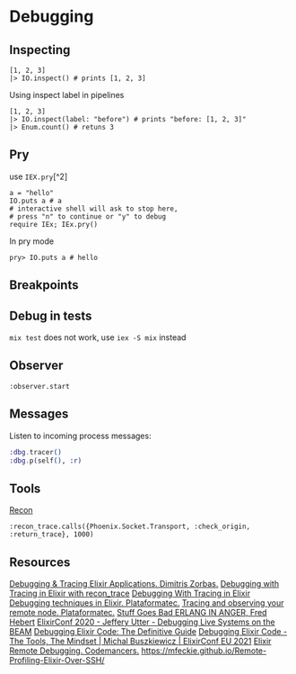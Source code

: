 # Debugging

## Inspecting

    [1, 2, 3]
    |> IO.inspect() # prints [1, 2, 3]

Using inspect label in pipelines

    [1, 2, 3]
    |> IO.inspect(label: "before") # prints "before: [1, 2, 3]"
    |> Enum.count() # retuns 3

## Pry

use `IEX.pry`[^2]

    a = "hello"
    IO.puts a # a
    # interactive shell will ask to stop here,
    # press "n" to continue or "y" to debug
    require IEx; IEx.pry()

In pry mode

    pry> IO.puts a # hello

## Breakpoints

## Debug in tests

`mix test` does not work, use `iex -S mix` instead

## Observer

    :observer.start

## Messages

Listen to incoming process messages:

```elixir
:dbg.tracer()
:dbg.p(self(), :r)
```

## Tools

[Recon](https://hex.pm/packages/recon)

    :recon_trace.calls({Phoenix.Socket.Transport, :check_origin, :return_trace}, 1000)

## Resources

[Debugging & Tracing Elixir Applications. Dimitris Zorbas.](https://zorbash.com/post/debugging-elixir-applications/)
[Debugging with Tracing in Elixir with recon_trace](https://github.com/kw7oe/livebook-notebooks/blob/main/debugging-with-tracing-in-elixir-with-recon_trace.livemd)
[Debugging With Tracing in Elixir](https://kaiwern.com/posts/2020/11/02/debugging-with-tracing-in-elixir/#starting-dbg)
[Debugging techniques in Elixir. Plataformatec.](http://blog.plataformatec.com.br/2016/04/debugging-techniques-in-elixir-lang/)
[Tracing and observing your remote node. Plataformatec.](http://blog.plataformatec.com.br/2016/05/tracing-and-observing-your-remote-node/)
[Stuff Goes Bad ERLANG IN ANGER, Fred Hebert](https://www.erlang-in-anger.com/)
[ElixirConf 2020 - Jeffery Utter - Debugging Live Systems on the BEAM](https://youtube.com/watch?v=sR9h3DZAA74)
[Debugging Elixir Code: The Definitive Guide](https://curiosum.com/blog/debugging-elixir-code-the-definitive-guide)
[Debugging Elixir Code - The Tools, The Mindset | Michal Buszkiewicz | ElixirConf EU 2021](https://youtube.com/watch?v=x9OMlrrKYyE)
[Elixir Remote Debugging. Codemancers.](https://crypt.codemancers.com/posts/2017-11-22-elixir-remote-debugging/)
https://mfeckie.github.io/Remote-Profiling-Elixir-Over-SSH/
